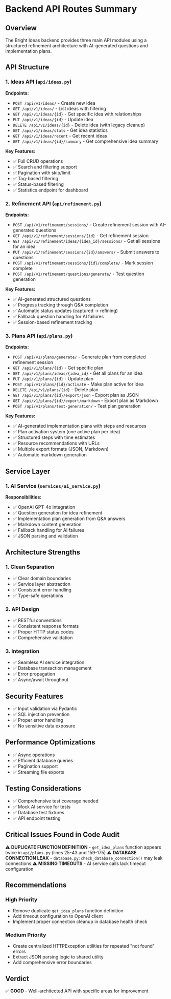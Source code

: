 # Backend API Routes Summary

## Overview
The Bright Ideas backend provides three main API modules using a structured refinement architecture with AI-generated questions and implementation plans.

## API Structure

### 1. Ideas API (`api/ideas.py`)
**Endpoints:**
- `POST /api/v1/ideas/` - Create new idea
- `GET /api/v1/ideas/` - List ideas with filtering
- `GET /api/v1/ideas/{id}` - Get specific idea with relationships
- `PUT /api/v1/ideas/{id}` - Update idea
- `DELETE /api/v1/ideas/{id}` - Delete idea (with legacy cleanup)
- `GET /api/v1/ideas/stats` - Get idea statistics
- `GET /api/v1/ideas/recent` - Get recent ideas
- `GET /api/v1/ideas/{id}/summary` - Get comprehensive idea summary

**Key Features:**
- ✅ Full CRUD operations
- ✅ Search and filtering support
- ✅ Pagination with skip/limit
- ✅ Tag-based filtering
- ✅ Status-based filtering
- ✅ Statistics endpoint for dashboard

### 2. Refinement API (`api/refinement.py`)
**Endpoints:**
- `POST /api/v1/refinement/sessions/` - Create refinement session with AI-generated questions
- `GET /api/v1/refinement/sessions/{id}` - Get refinement session
- `GET /api/v1/refinement/ideas/{idea_id}/sessions/` - Get all sessions for an idea
- `PUT /api/v1/refinement/sessions/{id}/answers/` - Submit answers to questions
- `POST /api/v1/refinement/sessions/{id}/complete/` - Mark session complete
- `POST /api/v1/refinement/questions/generate/` - Test question generation

**Key Features:**
- ✅ AI-generated structured questions
- ✅ Progress tracking through Q&A completion
- ✅ Automatic status updates (captured → refining)
- ✅ Fallback question handling for AI failures
- ✅ Session-based refinement tracking

### 3. Plans API (`api/plans.py`)
**Endpoints:**
- `POST /api/v1/plans/generate/` - Generate plan from completed refinement session
- `GET /api/v1/plans/{id}` - Get specific plan
- `GET /api/v1/plans/ideas/{idea_id}` - Get all plans for an idea
- `PUT /api/v1/plans/{id}` - Update plan
- `POST /api/v1/plans/{id}/activate` - Make plan active for idea
- `DELETE /api/v1/plans/{id}` - Delete plan
- `GET /api/v1/plans/{id}/export/json` - Export plan as JSON
- `GET /api/v1/plans/{id}/export/markdown` - Export plan as Markdown
- `POST /api/v1/plans/test-generation/` - Test plan generation

**Key Features:**
- ✅ AI-generated implementation plans with steps and resources
- ✅ Plan activation system (one active plan per idea)
- ✅ Structured steps with time estimates
- ✅ Resource recommendations with URLs
- ✅ Multiple export formats (JSON, Markdown)
- ✅ Automatic markdown generation

## Service Layer

### 1. AI Service (`services/ai_service.py`)
**Responsibilities:**
- ✅ OpenAI GPT-4o integration
- ✅ Question generation for idea refinement
- ✅ Implementation plan generation from Q&A answers
- ✅ Markdown content generation
- ✅ Fallback handling for AI failures
- ✅ JSON parsing and validation

## Architecture Strengths

### 1. Clean Separation
- ✅ Clear domain boundaries
- ✅ Service layer abstraction
- ✅ Consistent error handling
- ✅ Type-safe operations

### 2. API Design
- ✅ RESTful conventions
- ✅ Consistent response formats
- ✅ Proper HTTP status codes
- ✅ Comprehensive validation

### 3. Integration
- ✅ Seamless AI service integration
- ✅ Database transaction management
- ✅ Error propagation
- ✅ Async/await throughout

## Security Features
- ✅ Input validation via Pydantic
- ✅ SQL injection prevention
- ✅ Proper error handling
- ✅ No sensitive data exposure

## Performance Optimizations
- ✅ Async operations
- ✅ Efficient database queries
- ✅ Pagination support
- ✅ Streaming file exports

## Testing Considerations
- ✅ Comprehensive test coverage needed
- ✅ Mock AI service for tests
- ✅ Database test fixtures
- ✅ API endpoint testing

## Critical Issues Found in Code Audit

⚠️ **DUPLICATE FUNCTION DEFINITION** - `get_idea_plans` function appears twice in `api/plans.py` (lines 25-43 and 159-175)
⚠️ **DATABASE CONNECTION LEAK** - `database.py:check_database_connection()` may leak connections
⚠️ **MISSING TIMEOUTS** - AI service calls lack timeout configuration

## Recommendations

### High Priority
- Remove duplicate `get_idea_plans` function definition
- Add timeout configuration to OpenAI client
- Implement proper connection cleanup in database health check

### Medium Priority  
- Create centralized HTTPException utilities for repeated "not found" errors
- Extract JSON parsing logic to shared utility
- Add comprehensive error boundaries

## Verdict
✅ **GOOD** - Well-architected API with specific areas for improvement